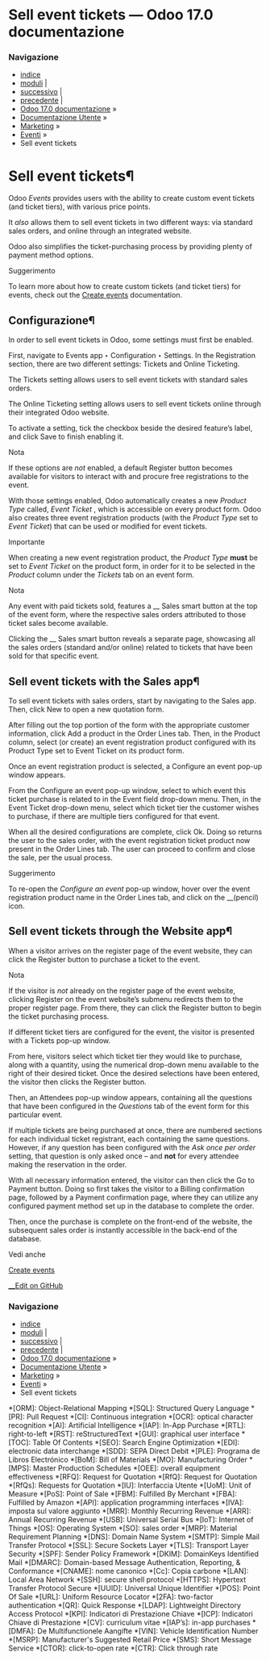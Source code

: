 # Sell event tickets — Odoo 17.0 documentazione

### Navigazione

  * [indice](../../../genindex.html "Indice generale")
  * [moduli](../../../py-modindex.html "Indice del modulo Python") |
  * [successivo](track_manage_talks.html "Talks, proposals, and agenda") |
  * [precedente](create_events.html "Create events") |
  * [Odoo 17.0 documentazione](../../../index-2.html) »
  * [Documentazione Utente](../../../applications.html) »
  * [Marketing](../../marketing.html) »
  * [Eventi](../events.html) »
  * Sell event tickets



# Sell event tickets¶

Odoo _Events_ provides users with the ability to create custom event tickets (and ticket tiers), with various price points.

It _also_ allows them to sell event tickets in two different ways: via standard sales orders, and online through an integrated website.

Odoo also simplifies the ticket-purchasing process by providing plenty of payment method options.

Suggerimento

To learn more about how to create custom tickets (and ticket tiers) for events, check out the [Create events](create_events.html) documentation.

## Configurazione¶

In order to sell event tickets in Odoo, some settings must first be enabled.

First, navigate to Events app ‣ Configuration ‣ Settings. In the Registration section, there are two different settings: Tickets and Online Ticketing.

The Tickets setting allows users to sell event tickets with standard sales orders.

The Online Ticketing setting allows users to sell event tickets online through their integrated Odoo website.

To activate a setting, tick the checkbox beside the desired feature’s label, and click Save to finish enabling it.

Nota

If these options are _not_ enabled, a default Register button becomes available for visitors to interact with and procure free registrations to the event.

With those settings enabled, Odoo automatically creates a new _Product Type_ called, _Event Ticket_ , which is accessible on every product form. Odoo also creates three event registration products (with the _Product Type_ set to _Event Ticket_) that can be used or modified for event tickets.

Importante

When creating a new event registration product, the _Product Type_ **must** be set to _Event Ticket_ on the product form, in order for it to be selected in the _Product_ column under the _Tickets_ tab on an event form.

Nota

Any event with paid tickets sold, features a __ Sales smart button at the top of the event form, where the respective sales orders attributed to those ticket sales become available.

Clicking the __ Sales smart button reveals a separate page, showcasing all the sales orders (standard and/or online) related to tickets that have been sold for that specific event.

## Sell event tickets with the Sales app¶

To sell event tickets with sales orders, start by navigating to the Sales app. Then, click New to open a new quotation form.

After filling out the top portion of the form with the appropriate customer information, click Add a product in the Order Lines tab. Then, in the Product column, select (or create) an event registration product configured with its Product Type set to Event Ticket on its product form.

Once an event registration product is selected, a Configure an event pop-up window appears.

From the Configure an event pop-up window, select to which event this ticket purchase is related to in the Event field drop-down menu. Then, in the Event Ticket drop-down menu, select which ticket tier the customer wishes to purchase, if there are multiple tiers configured for that event.

When all the desired configurations are complete, click Ok. Doing so returns the user to the sales order, with the event registration ticket product now present in the Order Lines tab. The user can proceed to confirm and close the sale, per the usual process.

Suggerimento

To re-open the _Configure an event_ pop-up window, hover over the event registration product name in the Order Lines tab, and click on the __(pencil) icon.

## Sell event tickets through the Website app¶

When a visitor arrives on the register page of the event website, they can click the Register button to purchase a ticket to the event.

Nota

If the visitor is _not_ already on the register page of the event website, clicking Register on the event website’s submenu redirects them to the proper register page. From there, they can click the Register button to begin the ticket purchasing process.

If different ticket tiers are configured for the event, the visitor is presented with a Tickets pop-up window.

From here, visitors select which ticket tier they would like to purchase, along with a quantity, using the numerical drop-down menu available to the right of their desired ticket. Once the desired selections have been entered, the visitor then clicks the Register button.

Then, an Attendees pop-up window appears, containing all the questions that have been configured in the _Questions_ tab of the event form for this particular event.

If multiple tickets are being purchased at once, there are numbered sections for each individual ticket registrant, each containing the same questions. However, if any question has been configured with the _Ask once per order_ setting, that question is only asked once – and **not** for every attendee making the reservation in the order.

With all necessary information entered, the visitor can then click the Go to Payment button. Doing so first takes the visitor to a Billing confirmation page, followed by a Payment confirmation page, where they can utilize any configured payment method set up in the database to complete the order.

Then, once the purchase is complete on the front-end of the website, the subsequent sales order is instantly accessible in the back-end of the database.

Vedi anche

[Create events](create_events.html)

[ __Edit on GitHub](https://github.com/odoo/documentation/edit/17.0/content/applications/marketing/events/sell_tickets.rst)

### Navigazione

  * [indice](../../../genindex.html "Indice generale")
  * [moduli](../../../py-modindex.html "Indice del modulo Python") |
  * [successivo](track_manage_talks.html "Talks, proposals, and agenda") |
  * [precedente](create_events.html "Create events") |
  * [Odoo 17.0 documentazione](../../../index-2.html) »
  * [Documentazione Utente](../../../applications.html) »
  * [Marketing](../../marketing.html) »
  * [Eventi](../events.html) »
  * Sell event tickets


  *[ORM]: Object-Relational Mapping
  *[SQL]: Structured Query Language
  *[PR]: Pull Request
  *[CI]: Continuous integration
  *[OCR]: optical character recognition
  *[AI]: Artificial Intelligence
  *[IAP]: In-App Purchase
  *[RTL]: right-to-left
  *[RST]: reStructuredText
  *[GUI]: graphical user interface
  *[TOC]: Table Of Contents
  *[SEO]: Search Engine Optimization
  *[EDI]: electronic data interchange
  *[SDD]: SEPA Direct Debit
  *[PLE]: Programa de Libros Electrónico
  *[BoM]: Bill of Materials
  *[MO]: Manufacturing Order
  *[MPS]: Master Production Schedules
  *[OEE]: overall equipment effectiveness
  *[RFQ]: Request for Quotation
  *[RfQ]: Request for Quotation
  *[RfQs]: Requests for Quotation
  *[IU]: Interfaccia Utente
  *[UoM]: Unit of Measure
  *[PoS]: Point of Sale
  *[FBM]: Fulfilled By Merchant
  *[FBA]: Fulfilled by Amazon
  *[API]: application programming interfaces
  *[IVA]: imposta sul valore aggiunto
  *[MRR]: Monthly Recurring Revenue
  *[ARR]: Annual Recurring Revenue
  *[USB]: Universal Serial Bus
  *[IoT]: Internet of Things
  *[OS]: Operating System
  *[SO]: sales order
  *[MRP]: Material Requirement Planning
  *[DNS]: Domain Name System
  *[SMTP]: Simple Mail Transfer Protocol
  *[SSL]: Secure Sockets Layer
  *[TLS]: Transport Layer Security
  *[SPF]: Sender Policy Framework
  *[DKIM]: DomainKeys Identified Mail
  *[DMARC]: Domain-based Message Authentication, Reporting, & Conformance
  *[CNAME]: nome canonico
  *[Cc]: Copia carbone
  *[LAN]: Local Area Network
  *[SSH]: secure shell protocol
  *[HTTPS]: Hypertext Transfer Protocol Secure
  *[UUID]: Universal Unique Identifier
  *[POS]: Point Of Sale
  *[URL]: Uniform Resource Locator
  *[2FA]: two-factor authentication
  *[QR]: Quick Response
  *[LDAP]: Lightweight Directory Access Protocol
  *[KPI]: Indicatori di Prestazione Chiave
  *[ICP]: Indicatori Chiave di Prestazione
  *[CV]: curriculum vitae
  *[IAP’s]: in-app purchases
  *[DMFA]: De Multifunctionele Aangifte
  *[VIN]: Vehicle Identification Number
  *[MSRP]: Manufacturer's Suggested Retail Price
  *[SMS]: Short Message Service
  *[CTOR]: click-to-open rate
  *[CTR]: Click through rate